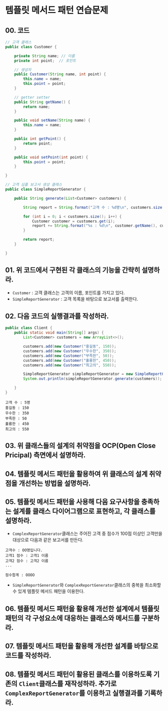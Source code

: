 # 템플릿 메서드 패턴 연습문제

## 00. 코드

```java
// 고객 클래스
public class Customer {

    private String name; // 이름
    private int point;  // 포인트

    // 생성자
    public Customer(String name, int point) {
        this.name = name;
        this.point = point;
    }

    // getter setter
    public String getName() {
        return name;
    }

    public void setName(String name) {
        this.name = name;
    }

    public int getPoint() {
        return point;
    }

    public void setPoint(int point) {
        this.point = point;
    }

}
```

```java
// 고객 심플 보고서 생성 클래스
public class SimpleReportGenerator {

    public String generate(List<Customer> customers) {

        String report = String.format("고객 수 : %d명\n", customers.size());

        for (int i = 0; i < customers.size(); i++) {
            Customer customer = customers.get(i);
            report += String.format("%s : %d\n", customer.getName(), customer.getPoint());
        }

        return report;
    }

}
```

## 01. 위 코드에서 구현된 각 클래스의 기능을 간략히 설명하라.

- `Customer` : 고객 클래스는 고객의 이름, 포인트를 가지고 있다.
- `SimpleReportGenerator` : 고객 목록을 바탕으로 보고서를 출력한다.

## 02. 다음 코드의 실행결과를 작성하라.

```java
public class Client {
    public static void main(String[] args) {
        List<Customer> customers = new ArrayList<>();

        customers.add(new Customer("홍길동", 150));
        customers.add(new Customer("우수한", 350));
        customers.add(new Customer("부족한", 50));
        customers.add(new Customer("훌륭한", 450));
        customers.add(new Customer("최고의", 550));

        SimpleReportGenerator simpleReportGenerator = new SimpleReportGenerator();
        System.out.println(simpleReportGenerator.generate(customers));

    }
}
```

```
고객 수 : 5명
홍길동 : 150
우수한 : 350
부족한 : 50
훌륭한 : 450
최고의 : 550
```

## 03. 위 클래스들의 설계의 취약점을 OCP(Open Close Pricipal) 측면에서 설명하라.



## 04. 템플릿 메서드 패턴을 활용하여 위 클래스의 설계 취약점을 개선하는 방법을 설명하라.

## 05. 템플릿 메서드 패턴을 사용해 다음 요구사항을 충족하는 설계를 클래스 다이어그램으로 표현하고, 각 클래스를 설명하라.

- `ComplexReportGenerator`클래스는 주어진 고객 중 점수가 100점 이상인 고객만을 대상으로 다음과 같은 보고서를 만든다.
```
고객수 : OO명입니다.
고객1 점수 : 고객1 이름
고객2 점수 : 고객2 이름
...

점수합계 : OOOO
```
- `SimpleReportGenerator`와 `ComplexReportGenerator`클래스의 중복을 최소화할 수 있게 템플릿 메서드 패턴을 이용한다.

## 06. 템플릿 메서드 패턴을 활용해 개선한 설계에서 템플릿 패턴의 각 구성요소에 대응하는 클래스와 메서드를 구분하라.

## 07. 템플릿 메서드 패턴을 활용해 개선한 설계를 바탕으로 코드를 작성하라.

## 08. 템플릿 메서드 패턴이 활용된 클래스를 이용하도록 기존의 `Client`클래스를 재작성하라. 추가로 `ComplexReportGenerator`를 이용하고 실행결과를 기록하라.

